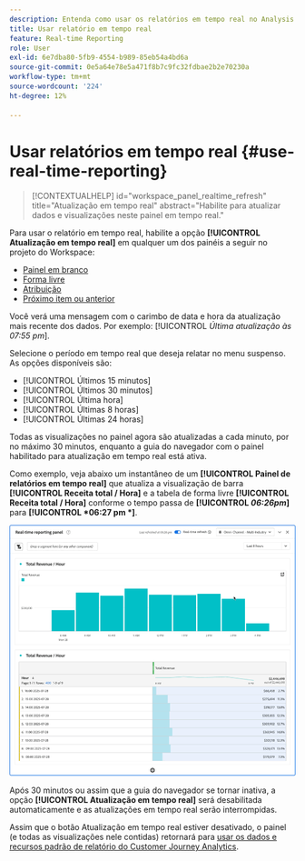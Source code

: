 ```yaml
---
description: Entenda como usar os relatórios em tempo real no Analysis Workspace.
title: Usar relatório em tempo real
feature: Real-time Reporting
role: User
exl-id: 6e7dba80-5fb9-4554-b989-85eb54a4bd6a
source-git-commit: 0e5a64e78e5a471f8b7c9fc32fdbae2b2e70230a
workflow-type: tm+mt
source-wordcount: '224'
ht-degree: 12%

---
```


# Usar relatórios em tempo real {#use-real-time-reporting}

>[!CONTEXTUALHELP]
>id="workspace_panel_realtime_refresh"
>title="Atualização em tempo real"
>abstract="Habilite para atualizar dados e visualizações neste painel em tempo real."

Para usar o relatório em tempo real, habilite a opção **[!UICONTROL Atualização em tempo real]** em qualquer um dos painéis a seguir no projeto do Workspace:

* [Painel em branco](/help/analysis-workspace/c-panels/blank-panel.md)
* [Forma livre](/help/analysis-workspace/c-panels/freeform-panel.md)
* [Atribuição](/help/analysis-workspace/c-panels/attribution.md)
* [Próximo item ou anterior](/help/analysis-workspace/c-panels/next-previous.md)

Você verá uma mensagem com o carimbo de data e hora da atualização mais recente dos dados. Por exemplo: [!UICONTROL  *Última atualização às 07:55 pm*].

Selecione o período em tempo real que deseja relatar no menu suspenso. As opções disponíveis são:

* [!UICONTROL Últimos 15 minutos]
* [!UICONTROL Últimos 30 minutos]
* [!UICONTROL Última hora]
* [!UICONTROL Últimas 8 horas]
* [!UICONTROL Últimas 24 horas]

Todas as visualizações no painel agora são atualizadas a cada minuto, por no máximo 30 minutos, enquanto a guia do navegador com o painel habilitado para atualização em tempo real está ativa.

Como exemplo, veja abaixo um instantâneo de um **[!UICONTROL Painel de relatórios em tempo real]** que atualiza a visualização de barra **[!UICONTROL Receita total / Hora]** e a tabela de forma livre **[!UICONTROL Receita total / Hora]** conforme o tempo passa de **[!UICONTROL *06:26pm*]** para **[!UICONTROL *06:27 pm *]**.

![Atualização em tempo real](assets/real-time-refresh.gif)

Após 30 minutos ou assim que a guia do navegador se tornar inativa, a opção **[!UICONTROL Atualização em tempo real]** será desabilitada automaticamente e as atualizações em tempo real serão interrompidas.

Assim que o botão Atualização em tempo real estiver desativado, o painel (e todas as visualizações nele contidas) retornará para [usar os dados e recursos padrão de relatório do Customer Journey Analytics](real-time.md#how-it-works).
